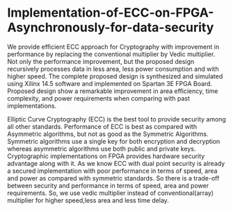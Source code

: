 # Implementation-of-ECC-on-FPGA-Asynchronously-for-data-security


We provide efficient ECC approach for Cryptography with improvement in performance by replacing the conventional multiplier by Vedic multiplier. Not only the performance improvement, but the proposed design recursively processes data in less area, less power consumption and with higher speed. The complete proposed design is synthesized and simulated using Xilinx 14.5 software and implemented on Spartan 3E FPGA Board. Proposed design show a remarkable improvement in area efficiency, time complexity, and power requirements when comparing with past implementations.

Elliptic Curve Cryptography (ECC) is the best tool to provide security among all other standards. Performance of ECC is best as compared with Asymmetric algorithms, but not as good as the Symmetric Algorithms.
Symmetric algorithms use a single key for both encryption and decryption whereas asymmetric algorithms use both public and private keys. 
Cryptographic implementations on FPGA provides hardware security advantage along with it. As we know ECC with dual point security is already a secured implementation with poor performance in terms of speed, area and power as compared with symmetric standards.
So there is a trade-off between security and performance in terms of speed, area and power requirements.
So, we use vedic multiplier instead of conventional(array) multiplier for  higher speed,less area and less time delay.


